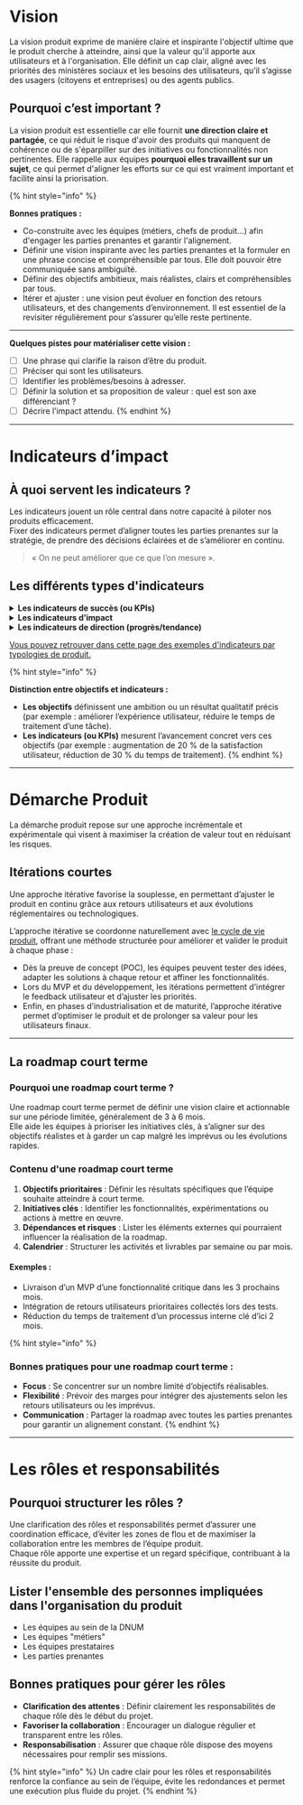 # Vision

La vision produit exprime de manière claire et inspirante l'objectif ultime que le produit cherche à atteindre, ainsi
que la valeur qu'il apporte aux utilisateurs et à l'organisation. Elle définit un cap clair, aligné avec les priorités
des ministères sociaux et les besoins des utilisateurs, qu’il s’agisse des usagers (citoyens et entreprises) ou des agents publics.

## Pourquoi c’est important ?

La vision produit est essentielle car elle fournit **une direction claire et partagée**, ce qui réduit le risque
d'avoir des produits qui manquent de cohérence ou de s'éparpiller sur des initiatives ou fonctionnalités non
pertinentes. Elle rappelle aux équipes **pourquoi elles travaillent sur un sujet**, ce qui permet d'aligner les efforts
sur ce qui est vraiment important et facilite ainsi la priorisation.

{% hint style="info" %}

**Bonnes pratiques :**

- Co-construite avec les équipes (métiers, chefs de produit...) afin d'engager les parties prenantes et garantir
  l'alignement.
- Définir une vision inspirante avec les parties prenantes et la formuler en une phrase concise et compréhensible
  par tous. Elle doit pouvoir être communiquée sans ambiguïté.
- Définir des objectifs ambitieux, mais réalistes, clairs et compréhensibles par tous.
- Itérer et ajuster : une vision peut évoluer en fonction des retours utilisateurs, et des changements d’environnement.
  Il est essentiel de la revisiter régulièrement pour s’assurer qu’elle reste pertinente.

---

**Quelques pistes pour matérialiser cette vision :**

- [ ] Une phrase qui clarifie la raison d’être du produit.
- [ ] Préciser qui sont les utilisateurs.
- [ ] Identifier les problèmes/besoins à adresser.
- [ ] Définir la solution et sa proposition de valeur : quel est son axe différenciant ?
- [ ] Décrire l’impact attendu. {% endhint %}

---

# Indicateurs d’impact

## À quoi servent les indicateurs ?

Les indicateurs jouent un rôle central dans notre capacité à piloter nos produits efficacement.  
Fixer des indicateurs permet d’aligner toutes les parties prenantes sur la stratégie, de prendre des décisions éclairées
et de s’améliorer en continu.

> « On ne peut améliorer que ce que l’on mesure ».

## Les différents types d'indicateurs

<details>
<summary><strong>Les indicateurs de succès (ou KPIs)</strong></summary>

Ces indicateurs mesurent si un produit atteint ses objectifs stratégiques. Ils traduisent la vision produit en résultats
concrets et mesurables.

### Exemples °1 :

- Taux d’usage.
- Audience.
- NPS (Net Promoter Score) ou note de satisfaction pour mesurer la satisfaction client.

Les KPIs répondent à une question clé : « Est-ce que notre produit atteint les résultats attendus ? »

</details>

<details>
<summary><strong>Les indicateurs d’impact</strong></summary>

Ces indicateurs servent à évaluer les effets des initiatives produit sur les utilisateurs ou sur l’organisation. Ils
permettent de valider que vos actions apportent une valeur réelle.

### Exemples °2 :

- Économies réalisées : évaluer les gains financiers, notamment via l'utilisation de
  [communs numériques](/communs-numeriques.md) et la réduction des doublons.
- Augmentation du taux de dématérialisation.
  - Réduction du délai d'instruction de dossiers par 2.
  - Constitution d'un dossier en moins de 10 minutes.
- Efficacité opérationnelle : réduction des délais, des erreurs ou optimisation des processus métiers.

Ces indicateurs d’impact relient directement vos décisions produit à des résultats tangibles.

</details>

<details>
<summary><strong>Les indicateurs de direction (progrès/tendance)</strong></summary>

Ces indicateurs permettent de vérifier que l'on progresse dans la bonne direction. Ils agissent comme des garde-fous et
des signaux d'alerte pour garantir que vous avancez vers vos objectifs.

### Exemples °3 :

- Une durée de session sur un site de consultation peut mesurer l'intérêt des utilisateurs pour le contenu proposé.
</details>

[Vous pouvez retrouver dans cette page des exemples d'indicateurs par typologies de produit.](principes.md#indicateurs-dimpact)

{% hint style="info" %}

**Distinction entre objectifs et indicateurs :**

- **Les objectifs** définissent une ambition ou un résultat qualitatif précis (par exemple : améliorer l’expérience
  utilisateur, réduire le temps de traitement d’une tâche).
- **Les indicateurs (ou KPIs)** mesurent l’avancement concret vers ces objectifs (par exemple : augmentation de 20 % de
  la satisfaction utilisateur, réduction de 30 % du temps de traitement). {% endhint %}

---

# Démarche Produit

La démarche produit repose sur une approche incrémentale et expérimentale qui visent à maximiser la création de valeur
tout en réduisant les risques.

## Itérations courtes

Une approche itérative favorise la souplesse, en permettant d’ajuster le produit en continu grâce aux retours
utilisateurs et aux évolutions réglementaires ou technologiques.

L’approche itérative se coordonne naturellement avec [le cycle de vie produit](/introduction/cycle-de-vie-produit.md),
offrant une méthode structurée pour améliorer et valider le produit à chaque phase :

- Dès la preuve de concept (POC), les équipes peuvent tester des idées, adapter les solutions à chaque retour et affiner
  les fonctionnalités.
- Lors du MVP et du développement, les itérations permettent d’intégrer le feedback utilisateur et d’ajuster les
  priorités.
- Enfin, en phases d’industrialisation et de maturité, l’approche itérative permet d’optimiser le produit et de
  prolonger sa valeur pour les utilisateurs finaux.

---

## La roadmap court terme

### Pourquoi une roadmap court terme ?

Une roadmap court terme permet de définir une vision claire et actionnable sur une période limitée, généralement de 3 à 6
mois.  
Elle aide les équipes à prioriser les initiatives clés, à s’aligner sur des objectifs réalistes et à garder un cap
malgré les imprévus ou les évolutions rapides.

### Contenu d'une roadmap court terme

1. **Objectifs prioritaires** : Définir les résultats spécifiques que l’équipe souhaite atteindre à court terme.
2. **Initiatives clés** : Identifier les fonctionnalités, expérimentations ou actions à mettre en œuvre.
3. **Dépendances et risques** : Lister les éléments externes qui pourraient influencer la réalisation de la roadmap.
4. **Calendrier** : Structurer les activités et livrables par semaine ou par mois.

#### Exemples :

- Livraison d’un MVP d’une fonctionnalité critique dans les 3 prochains mois.
- Intégration de retours utilisateurs prioritaires collectés lors des tests.
- Réduction du temps de traitement d’un processus interne clé d’ici 2 mois.

{% hint style="info" %}

### Bonnes pratiques pour une roadmap court terme :

- **Focus** : Se concentrer sur un nombre limité d’objectifs réalisables.
- **Flexibilité** : Prévoir des marges pour intégrer des ajustements selon les retours utilisateurs ou les imprévus.
- **Communication** : Partager la roadmap avec toutes les parties prenantes pour garantir un alignement constant.
  {% endhint %}

---

# Les rôles et responsabilités

## Pourquoi structurer les rôles ?

Une clarification des rôles et responsabilités permet d’assurer une coordination efficace, d’éviter les zones de flou et
de maximiser la collaboration entre les membres de l’équipe produit.  
Chaque rôle apporte une expertise et un regard spécifique, contribuant à la réussite du produit.

## Lister l'ensemble des personnes impliquées dans l'organisation du produit

- Les équipes au sein de la DNUM
- Les équipes "métiers"
- Les équipes prestataires
- Les parties prenantes

## Bonnes pratiques pour gérer les rôles

- **Clarification des attentes** : Définir clairement les responsabilités de chaque rôle dès le début du projet.
- **Favoriser la collaboration** : Encourager un dialogue régulier et transparent entre les rôles.
- **Responsabilisation** : Assurer que chaque rôle dispose des moyens nécessaires pour remplir ses missions.

{% hint style="info" %} Un cadre clair pour les rôles et responsabilités renforce la confiance au sein de l’équipe,
évite les redondances et permet une exécution plus fluide du projet. {% endhint %}
